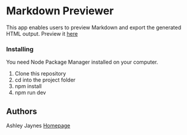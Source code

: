 # Markdown Previewer

This app enables users to preview Markdown and export the generated HTML output. Preview it [here](https://ajaynes.github.io/markdown-previewer/)

### Installing

You need Node Package Manager installed on your computer.

1. Clone this repository
2. cd into the project folder
3. npm install
4. npm run dev

## Authors

Ashley Jaynes
[Homepage](https://ashleyjaynes.com/)
